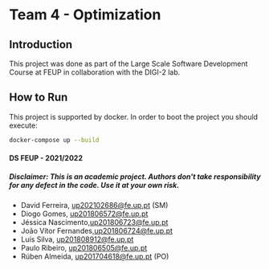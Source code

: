 # Team 4 - Optimization

## Introduction

This project was done as part of the Large Scale Software Development Course at FEUP in collaboration with the DIGI-2 lab.

## How to Run

This project is supported by docker. In order to boot the project you should execute:

```bash
docker-compose up --build
```

#### DS FEUP - 2021/2022

##### Disclaimer: This is an academic project. Authors don't take responsibility for any defect in the code. Use it at your own risk.

* David Ferreira, up202102686@fe.up.pt (SM)
* Diogo Gomes, up201806572@fe.up.pt
* Jéssica Nascimento,up201806723@fe.up.pt
* João Vítor Fernandes,up201806724@fe.up.pt
* Luís Silva, up201808912@fe.up.pt
* Paulo Ribeiro, up201806505@fe.up.pt
* Rúben Almeida, up201704618@fe.up.pt (PO)